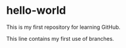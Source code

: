 # hello-world
This is my first repository for learning GitHub.

This line contains my first use of branches.
